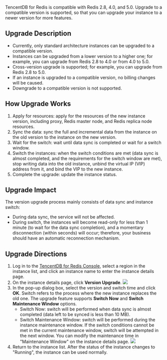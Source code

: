 TencentDB for Redis is compatible with Redis 2.8, 4.0, and 5.0. Upgrade to a compatible version is supported, so that you can upgrade your instance to a newer version for more features.

## Upgrade Description
- Currently, only standard architecture instances can be upgraded to a compatible version.
- Instances can be upgraded from a lower version to a higher one; for example, you can upgrade from Redis 2.8 to 4.0 or from 4.0 to 5.0.
- Cross-version upgrade is supported; for example, you can upgrade from Redis 2.8 to 5.0.
- If an instance is upgraded to a compatible version, no billing changes will be caused.
- Downgrade to a compatible version is not supported.

## How Upgrade Works
1. Apply for resources: apply for the resources of the new instance version, including proxy, Redis master node, and Redis replica node resources.
2. Sync the data: sync the full and incremental data from the instance on the old version to the instance on the new version.
3. Wait for the switch: wait until data sync is completed or wait for a switch window.
4. Switch the instances: when the switch conditions are met (data sync is almost completed, and the requirements for the switch window are met), stop writing data into the old instance, unbind the virtual IP (VIP) address from it, and bind the VIP to the new instance.
5. Complete the upgrade: update the instance status.

## Upgrade Impact
The version upgrade process mainly consists of data sync and instance switch:
- During data sync, the service will not be affected.
- During switch, the instances will become read-only for less than 1 minute (to wait for the data sync completion), and a momentary disconnection (within seconds) will occur; therefore, your business should have an automatic reconnection mechanism.

## Upgrade Directions
1. Log in to the [TencentDB for Redis Console](https://console.cloud.tencent.com/redis), select a region in the instance list, and click an instance name to enter the instance details page.
2. On the instance details page, click **Version Upgrade**.
![](https://main.qcloudimg.com/raw/ebc4ecc50af95d99be2fa23f45d11278.png)
3. In the pop-up dialog box, select the version and switch time and click **OK**.
Switch refers to the process where the new instance replaces the old one. The upgrade feature supports **Switch Now** and **Switch Maintenance Window** options.
    - Switch Now: switch will be performed when data sync is almost completed (data left to be synced is less than 10 MB).
    - Switch Maintenance Window: switch will be performed during the instance maintenance window. If the switch conditions cannot be met in the current maintenance window, switch will be attempted in the next window. You can modify the maintenance time in "Maintenance Window" on the instance details page.
![](https://main.qcloudimg.com/raw/f584ccc7b3004feb662e72e8ddcf819a.png)
4. Return to the instance list. After the status of the instance changes to "Running", the instance can be used normally.
